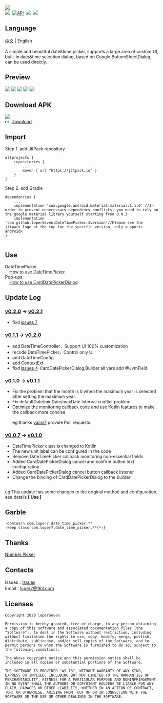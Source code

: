 ![](https://github.com/loperSeven/DateTimePicker/blob/master/images/title.png)
<br/>
[![](https://jitpack.io/v/loperSeven/DateTimePicker.svg)](https://jitpack.io/#loperSeven/DateTimePicker)&ensp;[![API](https://img.shields.io/badge/API-21%2B-brightgreen.svg?style=flat)](https://android-arsenal.com/api?level=21)&ensp;[![](https://img.shields.io/badge/platform-android-green)](https://github.com/loperSeven)&ensp;[![](https://img.shields.io/badge/license-MIT-blue)](https://opensource.org/licenses/MIT)
<br/>
## Language
[中文](https://github.com/loperSeven/DateTimePicker) | English
<br/>
<br/>
A simple and beautiful date&time picker, supports a large area of custom UI, built-in date&time selection dialog, based on Google BottomSheetDialog, can be used directly.
<br/>
## Preview
![](https://github.com/loperSeven/DateTimePicker/blob/master/images/card.gif)
![](https://github.com/loperSeven/DateTimePicker/blob/master/images/cube.gif)
![](https://github.com/loperSeven/DateTimePicker/blob/master/images/sta.gif)
![](https://github.com/loperSeven/DateTimePicker/blob/master/images/custom.gif)
![](https://github.com/loperSeven/DateTimePicker/blob/master/images/main.gif)
<br/>
## Download APK
![](https://github.com/loperSeven/DateTimePicker/blob/master/images/app_qrcode.png)
<br/>
or&ensp;[Download](http://fir.cqtencent.cn/dtpicker)
<br/>
## Import
Step 1. add JitPack repository 
```
allprojects {
	repositories {
		...
		maven { url "https://jitpack.io" }
	}
}
```
Step 2. add Gradle
```
dependencies {
    ...
    implementation 'com.google.android.material:material:1.1.0' //In order to prevent unnecessary dependency conflicts, you need to rely on the google material library yourself starting from 0.0.3
    implementation 'com.github.loperSeven:DateTimePicker:$version'//Please see the jitpack logo at the top for the specific version, only supports androidx
}


```
## Use
DateTimePicker
<br/>
&ensp;&ensp;[How to use DateTimePicker](https://github.com/loperSeven/DateTimePicker/wiki/DateTimePicker-%E4%BD%BF%E7%94%A8%E8%AF%B4%E6%98%8E)
<br/>
Pop-ups
<br/>
&ensp;&ensp;[How to use CardDatePickerDialog](https://github.com/loperSeven/DateTimePicker/wiki/CardDatePickerDialog-%E4%BD%BF%E7%94%A8%E8%AF%B4%E6%98%8E)
<br/>
## Update Log
### [v0.2.0](https://github.com/loperSeven/DateTimePicker/releases/tag/0.2.0) -> [v0.2.1](https://github.com/loperSeven/DateTimePicker/releases/tag/0.2.1)
* fixd [issues 7](https://github.com/loperSeven/DateTimePicker/issues/7)

### [v0.1.1](https://github.com/loperSeven/DateTimePicker/releases/tag/0.1.1) -> [v0.2.0](https://github.com/loperSeven/DateTimePicker/releases/tag/0.2.0)
* add DateTimeController，Support UI 100% customization
* recode DateTimePicker，Control only UI
* add DateTimeConfig
* add ContextExt
* fixd [issues 4](https://github.com/loperSeven/DateTimePicker/issues/4)-CardDatePickerDialog.Builder all vars add @JvmField 

### [v0.1.0](https://github.com/loperSeven/DateTimePicker/releases/tag/0.1.0) -> [v0.1.1](https://github.com/loperSeven/DateTimePicker/releases/tag/0.1.1)
* Fix the problem that the month is 0 when the maximum year is selected after setting the maximum year.
* Fix defaultDate/minDate/maxDate Interval conflict problem
* Optimize the monitoring callback code and use Kotlin features to make the callback more concise
<br/><br/>eg:thanks [yaolv7](https://github.com/yaolv7) provide Pull requests
### [v0.0.7](https://github.com/loperSeven/DateTimePicker/releases/tag/0.0.7) -> [v0.1.0](https://github.com/loperSeven/DateTimePicker/releases/tag/0.1.0)
* DateTimePicker class is changed to Kotlin
* The new unit label can be configured in the code
* Remove DateTimePicker callback monitoring non-essential fields
* Added CardDatePickerDialog cancel and confirm button text configuration
* Added CardDatePickerDialog cancel button callback listener
* Change the binding of CardDatePickerDialog to the builder

<br/>eg:This update has some changes to the original method and configuration, see details <strong>[ Use ]</strong>

## Garble
```
-dontwarn com.loper7.date_time_picker.**
-keep class com.loper7.date_time_picker.**{*;}
```
## Thanks
[Number Picker](https://github.com/ShawnLin013/NumberPicker)
<br/>
## Contacts
Issues：[Issues](https://github.com/loperSeven/DateTimePicker/issues)
<br/>
Email：loper7@163.com
<br/>
## Licenses
```
Copyright 2020 loperSeven

Permission is hereby granted, free of charge, to any person obtaining a copy of this software and associated documentation files (the "Software"), to deal in the Software without restriction, including without limitation the rights to use, copy, modify, merge, publish, distribute, sublicense, and/or sell copies of the Software, and to permit persons to whom the Software is furnished to do so, subject to the following conditions:

The above copyright notice and this permission notice shall be included in all copies or substantial portions of the Software.

THE SOFTWARE IS PROVIDED "AS IS", WITHOUT WARRANTY OF ANY KIND, EXPRESS OR IMPLIED, INCLUDING BUT NOT LIMITED TO THE WARRANTIES OF MERCHANTABILITY, FITNESS FOR A PARTICULAR PURPOSE AND NONINFRINGEMENT. IN NO EVENT SHALL THE AUTHORS OR COPYRIGHT HOLDERS BE LIABLE FOR ANY CLAIM, DAMAGES OR OTHER LIABILITY, WHETHER IN AN ACTION OF CONTRACT, TORT OR OTHERWISE, ARISING FROM, OUT OF OR IN CONNECTION WITH THE SOFTWARE OR THE USE OR OTHER DEALINGS IN THE SOFTWARE.
```

